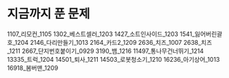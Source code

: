 # 지금까지 푼 문제

1107_리모컨_1105
1302_베스트셀러_1203
1427_소트인사이드_1203
1541_잃어버린괄호_1204
2146_다리만들기_1013
2164_카드2_1209
2636_치즈_1007
2638_치즈_1211
2667_단지번호붙이기_0929
3190_뱀_1216
11497_통나무건너뛰기_1214
13335_트럭_1204
14501_퇴사_1211
14503_로봇청소기_1210
16236_아기상어_1013
16918_봄버맨_1209
